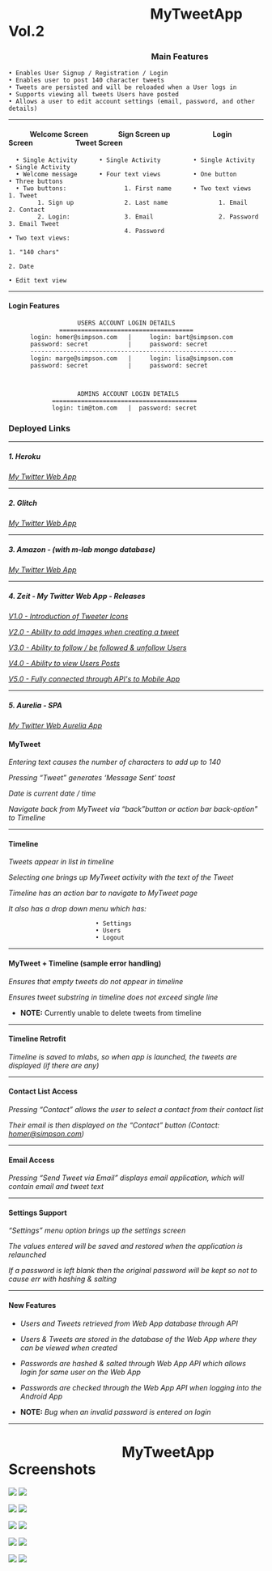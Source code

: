 # &emsp;&emsp;&emsp;&emsp;&emsp;&emsp;&emsp;&emsp;&emsp;&emsp;MyTweetApp Vol.2

### &emsp;&emsp;&emsp;&emsp;&emsp;&emsp;&emsp;&emsp;&emsp;&emsp;&emsp;&emsp;&emsp;&nbsp;&emsp;&emsp;&emsp;&emsp;Main Features

    • Enables User Signup / Registration / Login
    • Enables user to post 140 character tweets
    • Tweets are persisted and will be reloaded when a User logs in
    • Supports viewing all tweets Users have posted
    • Allows a user to edit account settings (email, password, and other details)
***
#### &emsp;&emsp;&emsp;Welcome Screen&emsp;&emsp;&emsp;&emsp;&nbsp;Sign Screen up&emsp;&emsp;&emsp;&emsp;&emsp;&emsp;Login Screen&emsp;&emsp;&emsp;&emsp;&emsp;&emsp;Tweet Screen

      • Single Activity      • Single Activity         • Single Activity      • Single Activity
      • Welcome message      • Four text views         • One button           • Three buttons
      • Two buttons:                1. First name      • Two text views              1. Tweet
            1. Sign up              2. Last name              1. Email               2. Contact
            2. Login:               3. Email                  2. Password            3. Email Tweet
                                    4. Password                                • Two text views:
                                                                                     1. "140 chars"
                                                                                     2. Date
                                                                               • Edit text view

  ***

#### Login Features

                       USERS ACCOUNT LOGIN DETAILS
                  =====================================
          login: homer@simpson.com   |     login: bart@simpson.com
          password: secret           |     password: secret
          ---------------------------------------------------------
          login: marge@simpson.com   |     login: lisa@simpson.com
          password: secret           |     password: secret



                       ADMINS ACCOUNT LOGIN DETAILS
                ========================================
                login: tim@tom.com   |  password: secret

### Deployed Links
***

##### _1. Heroku_
   _<a href ="https://twitter-web.herokuapp.com/"> My Twitter Web App</a>_
***

##### _2. Glitch_
   _<a href="https://twitter-tweet.glitch.me/">My Twitter Web App</a>_
 ***

##### _3. Amazon - (with m-lab mongo database)_
   _<a href="http://ec2-18-218-109-64.us-east-2.compute.amazonaws.com:4000/">My Twitter Web App</a>_
***
##### _4. Zeit - My Twitter Web App - Releases_

   _<a href="https://twitter-juhluhnibg.now.sh/">V1.0 - Introduction of Tweeter Icons</a>_

   _<a href="https://twitter-mmkillbgcm.now.sh/">V2.0 - Ability to add Images when creating a tweet</a>_

   _<a href="https://twitter-wsrjvrogqf.now.sh/">V3.0 - Ability to follow / be followed & unfollow Users</a>_

   _<a href="https://twitter-mflrtjymcy.now.sh/">V4.0 - Ability to view Users Posts</a>_

   _<a href="https://twitter-web-odzqlhnras.now.sh/">V5.0 - Fully connected through API's to Mobile App</a>_

***
##### _5. Aurelia - SPA_
_<a href="https://twitter-web-aurelia-experiment-yteqvhomxr.now.sh/#/login"/>My Twitter Web Aurelia App</a>_
#### MyTweet
_Entering text causes the number of characters to add up to 140_

_Pressing “Tweet” generates ‘Message Sent’ toast_

_Date is current date / time_

_Navigate back from MyTweet via “back”button or action bar back-option" to Timeline_
***
#### Timeline
_Tweets appear in list in timeline_

_Selecting one brings up MyTweet activity with the text of the Tweet_

_Timeline has an action bar to navigate to MyTweet page_

_It also has a drop down menu which has:_

                            • Settings
                            • Users
                            • Logout
***
#### MyTweet + Timeline (sample error handling)
_Ensures that empty tweets do not appear in timeline_

_Ensures tweet substring in timeline does not exceed single line_

* __NOTE:__ Currently unable to delete tweets from timeline

***
#### Timeline Retrofit
_Timeline is saved to mlabs, so when app is launched, the tweets are displayed (if there are any)_
***
#### Contact List Access
_Pressing “Contact” allows the user to select a contact from their contact list_

_Their email is then displayed on the “Contact” button (Contact: homer@simpson.com)_
***
#### Email Access
_Pressing “Send Tweet via Email” displays email application, which will contain email and tweet text_
***
#### Settings Support
_“Settings” menu option brings up the settings screen_

_The values entered will be saved and restored when the application is relaunched_

_If a password is left blank then the original password will be kept so not to cause err with hashing & salting_
***

#### New Features
* _Users and Tweets retrieved from Web App database through API_
* _Users & Tweets are stored in the database of the Web App where they can be viewed when created_
* _Passwords are hashed & salted through Web App API which allows login for same user on the Web App_
* _Passwords are checked through the Web App API when logging into the Android App_

* __NOTE:__ _Bug when an invalid password is entered on login_

***
# &emsp;&emsp;&emsp;&emsp;&emsp;&emsp;&emsp;&emsp;MyTweetApp Screenshots


<img src="http://res.cloudinary.com/cloud101/image/upload/c_scale,h_500,w_250/v1509763866/splash_jraolg.jpg"/> <img src="http://res.cloudinary.com/cloud101/image/upload/c_scale,h_500,w_250/v1507476493/welcome_tyc5dj.png" />

<img src="http://res.cloudinary.com/cloud101/image/upload/c_scale,h_500,w_250/v1515326036/signup_ssxgev.png" /> <img src="http://res.cloudinary.com/cloud101/image/upload/c_scale,h_500,w_250/v1515326035/login_wod4pv.png"/>

<img src="http://res.cloudinary.com/cloud101/image/upload/c_scale,h_500,w_250/v1515326035/signup-validate_vryadm.png" /> <img src="http://res.cloudinary.com/cloud101/image/upload/c_scale,h_500,w_250/v1515326035/login-validate_lagmxq.png"/>

<img src="http://res.cloudinary.com/cloud101/image/upload/c_scale,h_500,w_250/v1515326035/timeline_vtbhqb.png"/> <img src="http://res.cloudinary.com/cloud101/image/upload/c_scale,h_500,w_250/v1515326036/tweet_a71b0s.png"/>

<img src="http://res.cloudinary.com/cloud101/image/upload/c_scale,h_500,w_250/v1515326035/user-page_rvcaol.png"/> <img src="http://res.cloudinary.com/cloud101/image/upload/c_scale,h_500,w_250/v1515326036/update-settings_adymq1.png"/>

